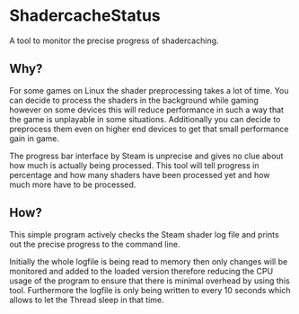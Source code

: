# ShadercacheStatus
A tool to monitor the precise progress of shadercaching.

## Why?
For some games on Linux the shader preprocessing takes a lot of time.
You can decide to process the shaders in the background while gaming however on some devices this will reduce performance in such a way that the game is unplayable in some situations.
Additionally you can decide to preprocess them even on higher end devices to get that small performance gain in game.

The progress bar interface by Steam is unprecise and gives no clue about how much is actually being processed.
This tool will tell progress in percentage and how many shaders have been processed yet and how much more have to be processed.

## How?
This simple program actively checks the Steam shader log file and prints out the precise progress to the command line.

Initially the whole logfile is being read to memory then only changes will be monitored and added to the loaded version therefore reducing the CPU usage of the program to ensure that there is minimal overhead by using this tool.
Furthermore the logfile is only being written to every 10 seconds which allows to let the Thread sleep in that time.
